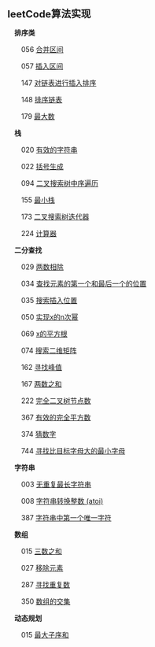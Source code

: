 <big><big>**leetCode算法实现**</big></big>

&emsp;**排序类**

&emsp;&emsp;056 [合并区间](https://github.com/SimmyZhong/leetCode/blob/master/56_mergeSection.py)

&emsp;&emsp;057 [插入区间](https://github.com/SimmyZhong/leetCode/blob/master/57_insertionSection.py)

&emsp;&emsp;147 [对链表进行插入排序](https://github.com/SimmyZhong/leetCode/blob/master/147_insertionSortList.py)

&emsp;&emsp;148 [排序链表](https://github.com/SimmyZhong/leetCode/blob/master/148_sortList.py)

&emsp;&emsp;179 [最大数](https://github.com/SimmyZhong/leetCode/blob/master/179_MaxNum.py)

&emsp;**栈**

&emsp;&emsp;020 [有效的字符串](https://github.com/SimmyZhong/leetCode/blob/master/20_validBrackets.py)

&emsp;&emsp;022 [括号生成](https://github.com/SimmyZhong/leetCode/blob/master/22_generate-parentheses.py)

&emsp;&emsp;094 [二叉搜索树中序遍历](https://github.com/SimmyZhong/leetCode/blob/master/94_inorder_traversal.py)

&emsp;&emsp;155 [最小栈](https://github.com/SimmyZhong/leetCode/blob/master/155_minStack.py)

&emsp;&emsp;173 [二叉搜索树迭代器](https://github.com/SimmyZhong/leetCode/blob/master/173_BST_iterator.py)

&emsp;&emsp;224 [计算器](https://github.com/SimmyZhong/leetCode/blob/master/224_calculator.py)

&emsp;**二分查找**

&emsp;&emsp;029 [两数相除](https://github.com/SimmyZhong/leetCode/blob/master/29_divide-two-integers.py)

&emsp;&emsp;034 [查找元素的第一个和最后一个的位置](https://github.com/SimmyZhong/leetCode/blob/master/34_first_and_last_element.py)

&emsp;&emsp;035 [搜索插入位置](https://github.com/SimmyZhong/leetCode/blob/master/35_search-insert-position.py)

&emsp;&emsp;050 [实现x的n次幂](https://github.com/SimmyZhong/leetCode/blob/master/50_powx-n.py)

&emsp;&emsp;069 [x的平方根](https://github.com/SimmyZhong/leetCode/blob/master/69_sqrtx.py)

&emsp;&emsp;074 [搜索二维矩阵](https://github.com/SimmyZhong/leetCode/blob/master/74_search_2d_matrix.py)

&emsp;&emsp;162 [寻找峰值](https://github.com/SimmyZhong/leetCode/blob/master/162_find_peak_element.py)

&emsp;&emsp;167 [两数之和](https://github.com/SimmyZhong/leetCode/blob/master/167_two_sum.go)

&emsp;&emsp;222 [完全二叉树节点数](https://github.com/SimmyZhong/leetCode/blob/master/222_count_complete_tree_nodes.py)

&emsp;&emsp;367 [有效的完全平方数](https://github.com/SimmyZhong/leetCode/blob/master/golang/367_valid-perfect-square.go)

&emsp;&emsp;374 [猜数字](https://github.com/SimmyZhong/leetCode/blob/master/374_guess-num.py)

&emsp;&emsp;744 [寻找比目标字母大的最小字母](https://github.com/SimmyZhong/leetCode/blob/master/golang/744_first_smallist_letter.go)

&emsp;**字符串**
	
&emsp;&emsp;003 [无重复最长字符串](https://github.com/SimmyZhong/leetCode/blob/master/3_maxString.py)

&emsp;&emsp;008 [字符串转换整数 (atoi) ](https://github.com/SimmyZhong/leetCode/blob/master/8_string-to-integer-atoi.py)

&emsp;&emsp;387 [字符串中第一个唯一字符](https://github.com/SimmyZhong/leetCode/blob/master/387_first-unique-character-in-a-string.py)

&emsp;**数组**
	
&emsp;&emsp;015 [三数之和](https://github.com/SimmyZhong/leetCode/blob/master/3sums.py)

&emsp;&emsp;027 [移除元素](https://github.com/SimmyZhong/leetCode/blob/master/golang/27_remove-element.go)

&emsp;&emsp;287 [寻找重复数](https://github.com/SimmyZhong/leetCode/blob/master/golang/287_find-the-duplicate-number.go)

&emsp;&emsp;350 [数组的交集](https://github.com/SimmyZhong/leetCode/blob/master/golang/350_intersection-of-two-arrays-ii.go)

&emsp;**动态规划**
	
&emsp;&emsp;015 [最大子序和](https://github.com/SimmyZhong/leetCode/blob/master/golang/53_maximum_subarray.go)